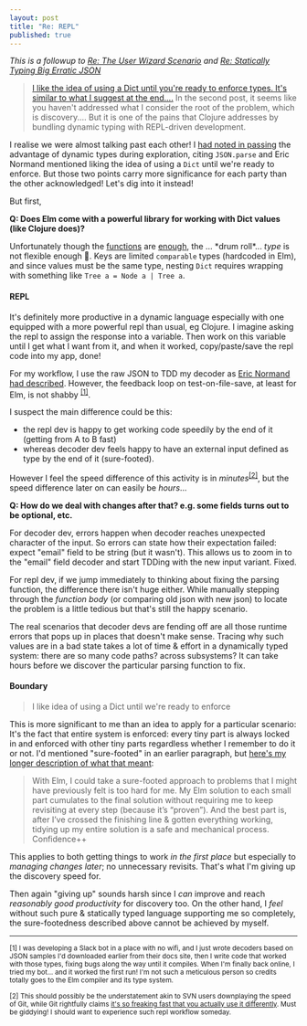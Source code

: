 ```yaml
---
layout: post
title: "Re: REPL"
published: true
---
```


_This is a followup to [Re: The User Wizard Scenario](/weblog/2022/03/regarding-the-user-wizard-scenario.html) and [Re: Statically Typing Big Erratic JSON](/weblog/2022/03/regarding2-statically-typing-big-erratic-json.html)_

> [I like the idea of using a Dict until you're ready to enforce types. It's similar to what I suggest at the end....](https://twitter.com/ericnormand/status/1499053983050125315)
> In the second post, it seems like you haven't addressed what I consider the root of the problem, which is discovery....
> But it is one of the pains that Clojure addresses by bundling dynamic typing with REPL-driven development.

I realise we were almost talking past each other! I [had noted in passing](/weblog/2022/03/regarding2-statically-typing-big-erratic-json.html) the advantage of dynamic types during exploration, citing `JSON.parse` and Eric Normand mentioned liking the idea of using a `Dict` until we're ready to enforce. But those two points carry more significance for each party than the other acknowledged! Let's dig into it instead!

But first,

**Q: Does Elm come with a powerful library for working with Dict values (like Clojure does)?**

Unfortunately though the [functions](https://package.elm-lang.org/packages/elm/core/latest/Dict) are [enough](https://package.elm-lang.org/packages/elm-community/dict-extra/latest/), the ... \*drum roll\*... _type_ is not flexible enough 🙈. Keys are limited `comparable` types (hardcoded in Elm), and since values must be the same type, nesting `Dict` requires wrapping with something like `Tree a = Node a | Tree a`.

#### **REPL**

It's definitely more productive in a dynamic language especially with one equipped with a more powerful repl than usual, eg Clojure. I imagine asking the repl to assign the response into a variable. Then work on this variable until I get what I want from it, and when it worked, copy/paste/save the repl code into my app, done!

For my workflow, I use the raw JSON to TDD my decoder as [Eric Normand had described](https://twitter.com/ericnormand/status/1499055989240176642). However, the feedback loop on test-on-file-save, at least for Elm, is not shabby <sup>[[1]](#footnote1)</sup>.

I suspect the main difference could be this:
- the repl dev is happy to get working code speedily by the end of it (getting from A to B fast)
- whereas decoder dev feels happy to have an external input defined as type by the end of it (sure-footed).

However I feel the speed difference of this activity is in _minutes_<sup>[[2]](#footnote2)</sup>, but the speed difference later on can easily be _hours_...

**Q: How do we deal with changes after that? e.g. some fields turns out to be optional, etc.**

For decoder dev, errors happen when decoder reaches unexpected character of the input. So errors can state how their expectation failed: expect "email" field to be string (but it wasn't). This allows us to zoom in to the "email" field decoder and start TDDing with the new input variant. Fixed.

For repl dev, if we jump immediately to thinking about fixing the parsing function, the difference there isn't huge either. While manually stepping through the _function body_ (or comparing old json with new json) to locate the problem is a little tedious but that's still the happy scenario.

The real scenarios that decoder devs are fending off are all those runtime errors that pops up in places that doesn't make sense. Tracing why such values are in a bad state takes a lot of time & effort in a dynamically typed system: there are so many code paths? across subsystems? It can take hours before we discover the particular parsing function to fix.

#### **Boundary**

> I like idea of using a Dict until we're ready to enforce

This is more significant to me than an idea to apply for a particular scenario: It's the fact that entire system is enforced: every tiny part is always locked in and enforced with other tiny parts regardless whether I remember to do it or not. I'd mentioned "sure-footed" in an earlier paragraph, but [here's my longer description of what that meant](https://discourse.elm-lang.org/t/what-are-your-favorite-things-about-elm/6947/71):

> With Elm, I could take a sure-footed approach to problems that I might have previously felt is too hard for me. My Elm solution to each small part cumulates to the final solution without requiring me to keep revisiting at every step (because it’s “proven”). And the best part is, after I’ve crossed the finishing line & gotten everything working, tidying up my entire solution is a safe and mechanical process. Confidence++

This applies to both getting things to work _in the first place_ but especially to _managing changes later_; no unnecessary revisits. That's what I'm giving up the discovery speed for.

Then again "giving up" sounds harsh since I _can_ improve and reach _reasonably good productivity_ for discovery too. On the other hand, I _feel_ without such pure & statically typed language supporting me so completely, the sure-footedness described above cannot be achieved by myself.

---

<sub><a name="footnote1">[1]</a> I was developing a Slack bot in a place with no wifi, and I just wrote decoders based on JSON samples I'd downloaded earlier from their docs site, then I write code that worked with those types, fixing bugs along the way until it compiles. When I'm finally back online, I tried my bot... and it worked the first run! I'm not such a meticulous person so credits totally goes to the Elm compiler and its type system.</sub><br/>

<sub><a name="footnote2">[2]</a> This should possibly be the understatement akin to SVN users downplaying the speed of Git, while Git rightfully claims [it's so freaking fast that you actually use it differently](https://youtu.be/4XpnKHJAok8). Must be giddying! I should want to experience such repl workflow someday.</sub><br/>
